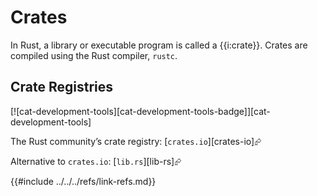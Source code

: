 # Crates

In Rust, a library or executable program is called a {{i:crate}}. Crates are compiled using the Rust compiler, `rustc`.

## Crate Registries

[![cat-development-tools][cat-development-tools-badge]][cat-development-tools]

The Rust community’s crate registry: [`crates.io`][crates-io]⮳

Alternative to `crates.io`: [`lib.rs`][lib-rs]⮳

{{#include ../../../refs/link-refs.md}}
